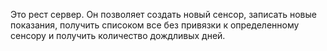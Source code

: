Это рест сервер. Он позволяет создать новый сенсор, записать новые показания, получить списоком все без привязки к определенному сенсору и получить количество дождливых дней.